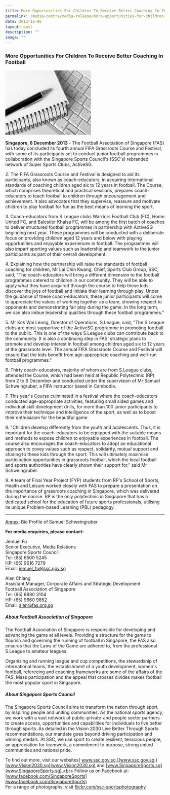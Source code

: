 ```yaml
---
title: More Opportunities For Children To Receive Better Coaching In Football
permalink: /media-centre/media-release/more-opportunities-for-children-to-receive-better-coaching-in-football/
date: 2013-12-06
layout: post
description: ""
image: ""
---
```

### **More Opportunities For Children To Receive Better Coaching In Football**
![](/images/Media%20Centre/Media%20Release/2013/Dec/newsroom.jpeg)

**Singapore, 6 December 2013** - The Football Association of Singapore (FAS) has today concluded its fourth annual FIFA Grassroots Course and Festival, with some of its participants set to conduct junior football programmes in collaboration with the Singapore Sports Council's (SSC's) rebranded network of Super Sports Clubs, ActiveSG.

2\. The FIFA Grassroots Course and Festival is designed to aid its participants, also known as coach-educators, in acquiring international standards of coaching children aged six to 12 years in football. The Course, which comprises theoretical and practical sessions, prepares coach-educators to teach football to children through encouragement and achievement. It also advocates that they supervise, reassure and motivate children to play football for fun as the best means of learning the sport.

3\. Coach-educators from S.League clubs Warriors Football Club (FC), Home United FC, and Balestier Khalsa FC, will be among the first batch of coaches to deliver structured football programmes in partnership with ActiveSG beginning next year. These programmes will be conducted with a deliberate focus on providing children aged 12 years and below with playing opportunities and enjoyable experiences in football. The programmes will also impart sporting values such as leadership and teamwork to the junior participants as part of their overall development.

4\. Explaining how the partnership will raise the standards of football coaching for children, Mr Lai Chin Kwang, Chief, Sports Club Group, SSC, said, "The coach-educators will bring a different dimension to the football programmes catered to children in our community. They will be able to apply what they have acquired through the course to help these kids discover the joys of football and initiate their learning through play. Under the guidance of these coach-educators, these junior participants will come to appreciate the values of working together as a team, showing respect to opponents and demonstrating fair play during the game. In the long term, we can also imbue leadership qualities through these football programmes."

5\. Mr Kok Wai Leong, Director of Operations, S.League, said, "The S.League clubs are most supportive of the ActiveSG programme in promoting football to the public. This is one of the ways S.League clubs can contribute back to the community. It is also a continuing step in FAS' strategic plans to promote and develop interest in football among children aged six to 12 years at the grassroots level. The annual FIFA Grassroots Course and Festival will ensure that the kids benefit from age-appropriate coaching and well-run football programmes."

6\. Thirty coach-educators, majority of whom are from S.League clubs, attended the Course, which had been held at Republic Polytechnic (RP) from 2 to 6 December and conducted under the supervision of Mr Samuel Schweingruber, a FIFA instructor based in Cambodia.

7\. This year's Course culminated in a festival where the coach-educators conducted age-appropriate activities, featuring small sided games and individual skill development drills, for more than 100 junior participants to improve their technique and intelligence of the sport, as well as to boost their enthusiasm for the beautiful game.

8\. "Children develop differently from the youth and adolescents. Thus, it is important for the coach-educators to be equipped with the suitable means and methods to expose children to enjoyable experiences in football. The course also encourages the coach-educators to adopt an educational approach to covey values such as respect, solidarity, mutual support and sharing to these kids through the sport. This will ultimately maximise participation opportunities in grassroots football, which the local football and sports authorities have clearly shown their support for," said Mr Schweingruber.

9\. A team of Final Year Project (FYP) students from RP's School of Sports, Health and Leisure worked closely with FAS to prepare a presentation on the importance of grassroots coaching in Singapore, which was delivered during the course. RP is the only polytechnic in Singapore that has a dedicated school for the education of future sports professionals, utilising its unique Problem-based Learning (PBL) pedagogy.

---

[Annex](/files/Media%20Centre/Media%20Release/2013/Dec/Annex.pdf): Bio Profile of Samuel Schweingruber

**For media enquiries, please contact:**

Jemuel Fu
<br>Senior Executive, Media Relations
<br>Singapore Sports Council
<br>Tel: (65) 6500 5245
<br>HP: (65) 9616 7279
<br>Email: jemuel_fu@ssc.gov.sg

Alan Chiang
<br>Assistant Manager, Corporate Affairs and Strategic Development
<br>Football Association of Singapore
<br>Tel: (65) 6880 3104
<br>HP: (65) 9660 9852
<br>Email: alan@fas.org.sg


##### **About Football Association of Singapore**
The Football Association of Singapore is responsible for developing and advancing the game at all levels. Providing a structure for the game to flourish and governing the running of football in Singapore, the FAS also ensures that the Laws of the Game are adhered to, from the professional S.League to amateur leagues.

Organising and running league and cup competitions, the stewardship of international teams, the establishment of a youth development, women's football, refereeing and coaching frameworks are some of the affairs of the FAS. Mass participation and the appeal that crosses divides makes football the most popular sport in Singapore.

##### **About Singapore Sports Council**
The Singapore Sports Council aims to transform the nation through sport, by inspiring people and uniting communities. As the national sports agency, we work with a vast network of public-private-and people sector partners to create access, opportunities and capabilities for individuals to live better through sports. As detailed in the Vision 2030 Live Better Through Sports recommendations, our mandate goes beyond driving participation and winning medals. At SSC, we use sport to create resilient, tenacious people, an appreciation for teamwork, a commitment to purpose, strong united communities and national pride.

To find out more, visit our websites[ www.ssc.gov.sg,](www.ssc.gov.sg,) [www.Vision2030.sg](www.Vision2030.sg) and [www.SingaporeSports.sg](www.SingaporeSports.sg).<br>
Follow us on Facebook at: [www.facebook.com/SingaporeSports](www.facebook.com/SingaporeSports)<br>
For a range of photographs, visit [flickr.com/ssc-sportsphotography](flickr.com/ssc-sportsphotography)